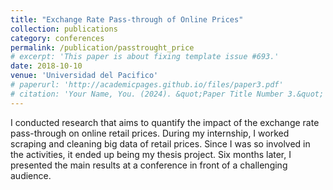```yaml
---
title: "Exchange Rate Pass-through of Online Prices"
collection: publications
category: conferences
permalink: /publication/passtrought_price
# excerpt: 'This paper is about fixing template issue #693.'
date: 2018-10-10
venue: 'Universidad del Pacifico'
# paperurl: 'http://academicpages.github.io/files/paper3.pdf'
# citation: 'Your Name, You. (2024). &quot;Paper Title Number 3.&quot; <i>GitHub Journal of Bugs</i>. 1(3).'
---
```


I conducted research that aims to quantify the impact of the exchange rate pass-through on online retail prices. During my internship, I worked scraping and cleaning big data of retail prices. Since I was so involved in the activities, it ended up being my thesis project. Six months later, I presented the main results at a conference in front of a challenging audience.